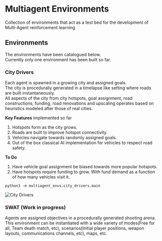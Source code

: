 Multiagent Environments
===
Collection of environments that act as a test bed for the development of Multi-Agent reinforcement learning

Environments
---
The environments have been catalogued below.  
Currently only one environment has been built so far.

### City Drivers
Each agent is spawned in a growing city and assigned goals.  
The city is procedurally generated in a timelapse like setting where roads are built instantaneously.  
All aspects of the city from city hotspots, goal assignment, road constructions, funding, road renovations and upscaling operates based on heuristics modeled after those of real cities.

**Key Features** implemented so far
1. Hotspots form as the city grows.
2. Roads are built to improve hotspot connectivity.
3. Vehicles navigate towards randomly assigned goals.
4. Out of the box classical AI implementation for vehicles to respect road safety.

**To Do**
1. Have vehicle goal assignment be biased towards more popular hotspots.
2. Have hotspots require funding to grow. With fund demand as a function of how many vehicles visit it.

`python3 -m multiagent_envs.city_drivers.main`

![City Drivers](multiagent_envs/city_drivers/screenshots/v0.1.0.png "City Drivers v0.1.0")

### SWAT (Work in progress)
Agents are assigned objectives in a procedurally generated shooting arena.  
This environment can be instantiated with a wide variety of modes(Free for all, Team death match, etc), scenarios(Initial player positions, weapon layouts, communications channels, etc), maps, etc.

